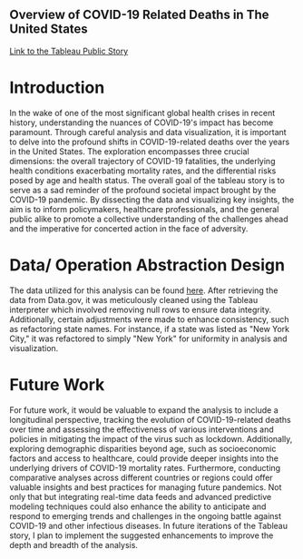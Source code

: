 ## Overview of COVID-19 Related Deaths in The United States

[Link to the Tableau Public Story](https://public.tableau.com/shared/F5PNN84Q4?:display_count=n&:origin=viz_share_link)


# Introduction
In the wake of one of the most significant global health crises in recent history, understanding the nuances of COVID-19's impact has become paramount. Through careful analysis and data visualization, it is important to delve into the profound shifts in COVID-19-related deaths over the years in the United States. The exploration encompasses three crucial dimensions: the overall trajectory of COVID-19 fatalities, the underlying health conditions exacerbating mortality rates, and the differential risks posed by age and health status. The overall goal of the tableau story is to serve as a sad reminder of the profound societal impact brought by the COVID-19 pandemic. By dissecting the data and visualizing key insights, the aim is to inform policymakers, healthcare professionals, and the general public alike to promote a collective understanding of the challenges ahead and the imperative for concerted action in the face of adversity.

# Data/ Operation Abstraction Design
The data utilized for this analysis can be found [here](https://catalog.data.gov/dataset/conditions-contributing-to-deaths-involving-coronavirus-disease-2019-covid-19-by-age-group). After retrieving the data from Data.gov, it was meticulously cleaned using the Tableau interpreter which involved removing null rows to ensure data integrity. Additionally, certain adjustments were made to enhance consistency, such as refactoring state names. For instance, if a state was listed as "New York City," it was refactored to simply "New York" for uniformity in analysis and visualization.


# Future Work
For future work, it would be valuable to expand the analysis to include a longitudinal perspective, tracking the evolution of COVID-19-related deaths over time and assessing the effectiveness of various interventions and policies in mitigating the impact of the virus such as lockdown. Additionally, exploring demographic disparities beyond age, such as socioeconomic factors and access to healthcare, could provide deeper insights into the underlying drivers of COVID-19 mortality rates. Furthermore, conducting comparative analyses across different countries or regions could offer valuable insights and best practices for managing future pandemics. Not only that but integrating real-time data feeds and advanced predictive modeling techniques could also enhance the ability to anticipate and respond to emerging trends and challenges in the ongoing battle against COVID-19 and other infectious diseases. In future iterations of the Tableau story, I plan to implement the suggested enhancements to improve the depth and breadth of the analysis.


